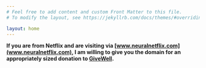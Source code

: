 ```yaml
---
# Feel free to add content and custom Front Matter to this file.
# To modify the layout, see https://jekyllrb.com/docs/themes/#overriding-theme-defaults

layout: home
---
```


**If you are from Netflix and are visiting via [www.neuralnetflix.com](www.neuralnetflix.com), I am willing to give you the domain for an appropriately sized donation to [GiveWell](https://www.givewell.org/).**
